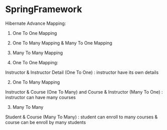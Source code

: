 # SpringFramework

Hibernate Advance Mapping:

1. One To One Mapping
2. One To Many Mapping & Many To One Mapping
3. Many To Many Mapping

1. One To One Mapping:

Instructor & Instructor Detail (One To One) : instructor have its own details

2. One To Many Mapping

Instructor & Course (One To Many) and Course & Instructor (Many To One) : instructor can have many courses

3. Many To Many

Student & Course (Many To Many) : student can enroll to many courses & course can be enroll by many students

